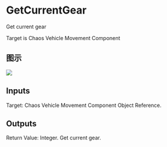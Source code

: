 # GetCurrentGear

Get current gear

Target is Chaos Vehicle Movement Component

## 图示

![]($-20221218-19034676.png)

## Inputs

Target: Chaos Vehicle Movement Component Object Reference.  

## Outputs

Return Value: Integer. Get current gear.

